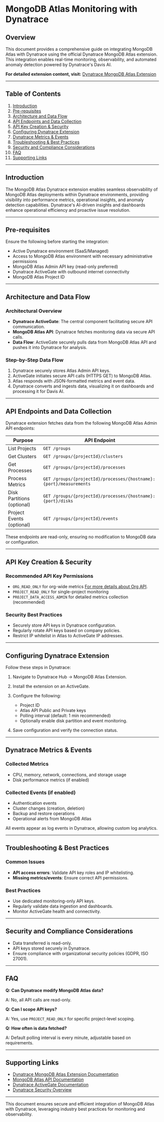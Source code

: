 # MongoDB Atlas Monitoring with Dynatrace

## Overview

This document provides a comprehensive guide on integrating MongoDB Atlas with Dynatrace using the official Dynatrace MongoDB Atlas extension. This integration enables real-time monitoring, observability, and automated anomaly detection powered by Dynatrace's Davis AI.

**For detailed extension content, visit:** [Dynatrace MongoDB Atlas Extension](https://www.dynatrace.com/hub/detail/mongodb-atlas/)

---

## Table of Contents

1. [Introduction](#introduction)
2. [Pre-requisites](#pre-requisites)
3. [Architecture and Data Flow](#architecture-and-data-flow)
4. [API Endpoints and Data Collection](#api-endpoints-and-data-collection)
5. [API Key Creation & Security](#api-key-creation--security)
6. [Configuring Dynatrace Extension](#configuring-dynatrace-extension)
7. [Dynatrace Metrics & Events](#dynatrace-metrics--events)
8. [Troubleshooting & Best Practices](#troubleshooting--best-practices)
9. [Security and Compliance Considerations](#security-and-compliance-considerations)
10. [FAQ](#faq)
11. [Supporting Links](#supporting-links)

---

## Introduction

The MongoDB Atlas Dynatrace extension enables seamless observability of MongoDB Atlas deployments within Dynatrace environments, providing visibility into performance metrics, operational insights, and anomaly detection capabilities. Dynatrace's AI-driven insights and dashboards enhance operational efficiency and proactive issue resolution.

---

## Pre-requisites

Ensure the following before starting the integration:

* Active Dynatrace environment (SaaS/Managed)
* Access to MongoDB Atlas environment with necessary administrative permissions
* MongoDB Atlas Admin API key (read-only preferred)
* Dynatrace ActiveGate with outbound internet connectivity
* MongoDB Atlas Project ID

---

## Architecture and Data Flow

### Architectural Overview

* **Dynatrace ActiveGate**: The central component facilitating secure API communication.
* **MongoDB Atlas API**: Dynatrace fetches monitoring data via secure API calls.
* **Data Flow**: ActiveGate securely pulls data from MongoDB Atlas API and pushes it into Dynatrace for analysis.

### Step-by-Step Data Flow

1. Dynatrace securely stores Atlas Admin API keys.
2. ActiveGate initiates secure API calls (HTTPS GET) to MongoDB Atlas.
3. Atlas responds with JSON-formatted metrics and event data.
4. Dynatrace converts and ingests data, visualizing it on dashboards and processing it for Davis AI.

---

## API Endpoints and Data Collection

Dynatrace extension fetches data from the following MongoDB Atlas Admin API endpoints:

| Purpose                    | API Endpoint                                                       |
| -------------------------- | ------------------------------------------------------------------ |
| List Projects              | `GET /groups`                                                      |
| Get Clusters               | `GET /groups/{projectId}/clusters`                                 |
| Get Processes              | `GET /groups/{projectId}/processes`                                |
| Process Metrics            | `GET /groups/{projectId}/processes/{hostname}:{port}/measurements` |
| Disk Partitions (optional) | `GET /groups/{projectId}/processes/{hostname}:{port}/disks`        |
| Project Events (optional)  | `GET /groups/{projectId}/events`                                   |

These endpoints are read-only, ensuring no modification to MongoDB data or configuration.

---

## API Key Creation & Security

### Recommended API Key Permissions

* `ORG_READ_ONLY` for org-wide metrics [For more details about Org API](https://www.mongodb.com/docs/atlas/configure-api-access/#std-label-create-org-api-key).
* `PROJECT_READ_ONLY` for single-project monitoring
* `PROJECT_DATA_ACCESS_ADMIN` for detailed metrics collection (recommended)

### Security Best Practices

* Securely store API keys in Dynatrace configuration.
* Regularly rotate API keys based on company policies.
* Restrict IP whitelist in Atlas to ActiveGate IP addresses.

---

## Configuring Dynatrace Extension

Follow these steps in Dynatrace:

1. Navigate to Dynatrace Hub → MongoDB Atlas Extension.
2. Install the extension on an ActiveGate.
3. Configure the following:

   * Project ID
   * Atlas API Public and Private keys
   * Polling interval (default: 1 min recommended)
   * Optionally enable disk partition and event monitoring.
4. Save configuration and verify the connection status.

---

## Dynatrace Metrics & Events

### Collected Metrics

* CPU, memory, network, connections, and storage usage
* Disk performance metrics (if enabled)

### Collected Events (if enabled)

* Authentication events
* Cluster changes (creation, deletion)
* Backup and restore operations
* Operational alerts from MongoDB Atlas

All events appear as log events in Dynatrace, allowing custom log analytics.

---

## Troubleshooting & Best Practices

### Common Issues

* **API access errors**: Validate API key roles and IP whitelisting.
* **Missing metrics/events**: Ensure correct API permissions.

### Best Practices

* Use dedicated monitoring-only API keys.
* Regularly validate data ingestion and dashboards.
* Monitor ActiveGate health and connectivity.

---

## Security and Compliance Considerations

* Data transferred is read-only.
* API keys stored securely in Dynatrace.
* Ensure compliance with organizational security policies (GDPR, ISO 27001).

---

## FAQ

**Q: Can Dynatrace modify MongoDB Atlas data?**

A: No, all API calls are read-only.

**Q: Can I scope API keys?**

A: Yes, use `PROJECT_READ_ONLY` for specific project-level scoping.

**Q: How often is data fetched?**

A: Default polling interval is every minute, adjustable based on requirements.

---

## Supporting Links

* [Dynatrace MongoDB Atlas Extension Documentation](https://www.dynatrace.com/hub/detail/mongodb-atlas/)
* [MongoDB Atlas API Documentation](https://www.mongodb.com/docs/atlas/api/)
* [Dynatrace ActiveGate Documentation](https://www.dynatrace.com/support/help/setup-and-configuration/dynatrace-activegate/)
* [Dynatrace Security Overview](https://www.dynatrace.com/security/)

---

This document ensures secure and efficient integration of MongoDB Atlas with Dynatrace, leveraging industry best practices for monitoring and observability.
